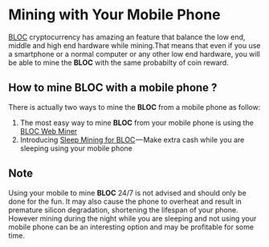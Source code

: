 # **Mining with Your Mobile Phone**

[BLOC](https://bloc.money) cryptocurrency has amazing an feature that balance the low end, middle and high end hardware while mining.That means that even if you use a smartphone or a normal computer or any other low end hardware, you will be able to mine the **BLOC** with the same probabilty of coin reward.

## **How to mine BLOC with a mobile phone ?**

There is actually two ways to mine the **BLOC** from a mobile phone as follow:

1. The most easy way to mine **BLOC** from your mobile phone is using the [BLOC Web Miner](../bloc-in-browser-javascript-web-miner.md)
2. Introducing [Sleep Mining for BLOC](../mobile-mining/Sleep-Mining.md) — Make extra cash while you are sleeping using your mobile phone

## **Note**

Using your mobile to mine **BLOC** 24/7 is not advised and should only be done for the fun. It may also cause the phone to overheat and result in premature silicon degradation, shortening the lifespan of your phone. However mining during the night while you are sleeping and not using your mobile phone can be an interesting option and may be profitable for some time.